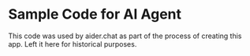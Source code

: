 # Sample Code for AI Agent

This code was used by aider.chat as part of the process of creating this app.  Left it here for historical purposes.